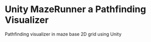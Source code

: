 # Unity MazeRunner a Pathfinding Visualizer
Pathfinding visualizer in maze base 2D grid using Unity
